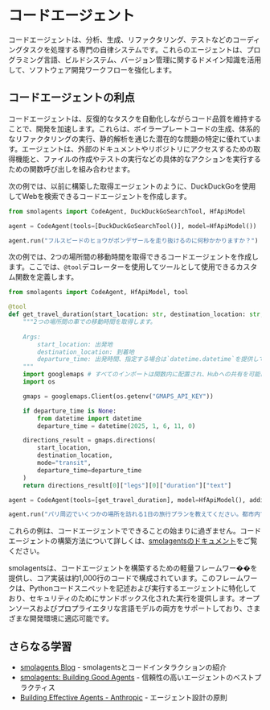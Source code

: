 # コードエージェント

コードエージェントは、分析、生成、リファクタリング、テストなどのコーディングタスクを処理する専門の自律システムです。これらのエージェントは、プログラミング言語、ビルドシステム、バージョン管理に関するドメイン知識を活用して、ソフトウェア開発ワークフローを強化します。

## コードエージェントの利点

コードエージェントは、反復的なタスクを自動化しながらコード品質を維持することで、開発を加速します。これらは、ボイラープレートコードの生成、体系的なリファクタリングの実行、静的解析を通じた潜在的な問題の特定に優れています。エージェントは、外部のドキュメントやリポジトリにアクセスするための取得機能と、ファイルの作成やテストの実行などの具体的なアクションを実行するための関数呼び出しを組み合わせます。

次の例では、以前に構築した取得エージェントのように、DuckDuckGoを使用してWebを検索できるコードエージェントを作成します。

```python
from smolagents import CodeAgent, DuckDuckGoSearchTool, HfApiModel

agent = CodeAgent(tools=[DuckDuckGoSearchTool()], model=HfApiModel())

agent.run("フルスピードのヒョウがポンデザールを走り抜けるのに何秒かかりますか？")
```

次の例では、2つの場所間の移動時間を取得できるコードエージェントを作成します。ここでは、`@tool`デコレーターを使用してツールとして使用できるカスタム関数を定義します。

```python
from smolagents import CodeAgent, HfApiModel, tool

@tool
def get_travel_duration(start_location: str, destination_location: str, departure_time: Optional[int] = None) -> str:
    """2つの場所間の車での移動時間を取得します。
    
    Args:
        start_location: 出発地
        destination_location: 到着地
        departure_time: 出発時間、指定する場合は`datetime.datetime`を提供してください
    """
    import googlemaps # すべてのインポートは関数内に配置され、Hubへの共有を可能にします。
    import os

    gmaps = googlemaps.Client(os.getenv("GMAPS_API_KEY"))

    if departure_time is None:
        from datetime import datetime
        departure_time = datetime(2025, 1, 6, 11, 0)

    directions_result = gmaps.directions(
        start_location,
        destination_location,
        mode="transit",
        departure_time=departure_time
    )
    return directions_result[0]["legs"][0]["duration"]["text"]

agent = CodeAgent(tools=[get_travel_duration], model=HfApiModel(), additional_authorized_imports=["datetime"])

agent.run("パリ周辺でいくつかの場所を訪れる1日の旅行プランを教えてください。都市内でも郊外でも構いませんが、1日で収まるようにしてください。公共交通機関のみを利用します。")
```

これらの例は、コードエージェントでできることの始まりに過ぎません。コードエージェントの構築方法について詳しくは、[smolagentsのドキュメント](https://huggingface.co/docs/smolagents)をご覧ください。

smolagentsは、コードエージェントを構築するための軽量フレームワー��を提供し、コア実装は約1,000行のコードで構成されています。このフレームワークは、Pythonコードスニペットを記述および実行するエージェントに特化しており、セキュリティのためにサンドボックス化された実行を提供します。オープンソースおよびプロプライエタリな言語モデルの両方をサポートしており、さまざまな開発環境に適応可能です。

## さらなる学習

- [smolagents Blog](https://huggingface.co/blog/smolagents) - smolagentsとコードインタラクションの紹介
- [smolagents: Building Good Agents](https://huggingface.co/docs/smolagents/tutorials/building_good_agents) - 信頼性の高いエージェントのベストプラクティス
- [Building Effective Agents - Anthropic](https://www.anthropic.com/research/building-effective-agents) - エージェント設計の原則
